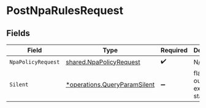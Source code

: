 # PostNpaRulesRequest


## Fields

| Field                                                                              | Type                                                                               | Required                                                                           | Description                                                                        |
| ---------------------------------------------------------------------------------- | ---------------------------------------------------------------------------------- | ---------------------------------------------------------------------------------- | ---------------------------------------------------------------------------------- |
| `NpaPolicyRequest`                                                                 | [shared.NpaPolicyRequest](../../../pkg/models/shared/npapolicyrequest.md)          | :heavy_check_mark:                                                                 | N/A                                                                                |
| `Silent`                                                                           | [*operations.QueryParamSilent](../../../pkg/models/operations/queryparamsilent.md) | :heavy_minus_sign:                                                                 | flag to skip output except status code                                             |